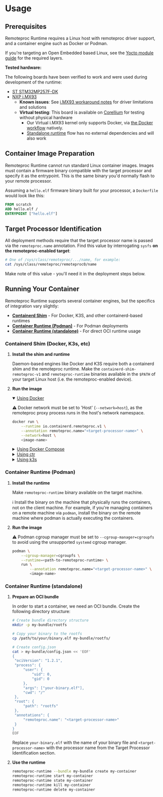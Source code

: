 # Usage

## Prerequisites

Remoteproc Runtime requires a Linux host with remoteproc driver support, and a container engine such as Docker or Podman.

If you're targeting an Open Embedded based Linux, see the [Yocto module guide](./YOCTO_BUILD_INST.md) for the required layers.

**Tested hardware:**

The following boards have been verified to work and were used during development of the runtime:

- [ST STM32MP257F-DK](https://www.st.com/en/evaluation-tools/stm32mp257f-dk.html)
- [NXP i.MX93](https://www.nxp.com/products/processors-and-microcontrollers/arm-processors/i-mx-applications-processors/i-mx-9-processors/i-mx-93-applications-processor-family-arm-cortex-a55-ml-acceleration-power-efficient-mpu:i.MX93)
  - **Known issues**: See [i.MX93 workaround notes](IMX93_WORKAROUNDS.md) for driver limitations and solutions
  - **Virtual testing**: This board is available on [Corellium](./CORELLIUM_USAGE.md) for testing without physical hardware
    - Our Virtual i.MX93 kernel only supports Docker, via [the Docker workflow](#using-docker) natively.
    - [Standalone runtime](#container-runtime-standalone) flow has no external dependencies and will also work

## Container Image Preparation

Remoteproc Runtime cannot run standard Linux container images. Images must contain a firmware binary compatible with the target processor and specify it as the entrypoint. This is the same binary you'd normally flash to your remote processor.

Assuming a `hello.elf` firmware binary built for your processor, a `Dockerfile` would look like this:

```Dockerfile
FROM scratch
ADD hello.elf /
ENTRYPOINT ["hello.elf"]
```

## Target Processor Identification

All deployment methods require that the target processor name is passed via the `remoteproc.name` annotation. Find this value by interrogating `sysfs` **on the remoteproc-enabled target**:

```sh
# One of /sys/class/remoteproc/.../name, for example:
cat /sys/class/remoteproc/remoteproc0/name
```

Make note of this value - you'll need it in the deployment steps below.

## Running Your Container

Remoteproc Runtime supports several container engines, but the specifics of integration vary slightly:

- **[Containerd Shim](#containerd-shim-docker-k3s-etc)** - For Docker, K3S, and other containerd-based runtimes
- **[Container Runtime (Podman)](#container-runtime-podman)** - For Podman deployments
- **[Container Runtime (standalone)](#container-runtime-standalone)** - For direct OCI runtime usage

### Containerd Shim (Docker, K3s, etc)

1. **Install the shim and runtime**

   Daemon-based engines like Docker and K3S require both a containerd shim and the remoteproc runtime. Make the `containerd-shim-remoteproc-v1` and `remoteproc-runtime` binaries available in the `$PATH` of your target Linux host (i.e. the remoteproc-enabled device).

1. **Run the image**

   <details open>
   <summary id="using-docker"><ins>Using Docker</ins></summary>

   ⚠️ Docker network must be set to 'Host' (`--network=host`), as the remoteproc proxy process runs in the host's network namespace.

   ```sh
   docker run \
       --runtime io.containerd.remoteproc.v1 \
       --annotation remoteproc.name="<target-processor-name>" \
       --network=host \
       <image-name>
   ```

   </details>

   <details>
   <summary><ins>Using Docker Compose</ins></summary>

   ```yaml
   services:
     hello:
       image: <image-name>
       runtime: io.containerd.remoteproc.v1
       annotations:
         remoteproc.name: <target-processor-name>
   ```

   And then

   ```sh
   docker compose up
   ```

   </details>

   <details>
   <summary><ins>Using ctr</ins></summary>

   ```sh
   ctr run \
       --runtime io.containerd.remoteproc.v1 \
       --annotation remoteproc.name="<target-processor-name>" \
       <image-name> <container-name>
   ```

   </details>

   <details>
   <summary><ins>Using k3s</ins></summary>

   Adjust [`k3s` configuration](https://rancher.com/docs/k3s/latest/en/advanced/#configuring-containerd) to add the new runtime:

   ```toml
   [plugins."io.containerd.grpc.v1.cri".containerd.runtimes.remoteproc]
     runtime_type = "io.containerd.remoteproc.v1"

     # `pod_annotations` is a list of annotations that will be passed to both the pod sandbox, and container OCI annotations.
     # Details: https://raw.githubusercontent.com/containerd/containerd/main/docs/cri/config.md
     pod_annotations = ["remoteproc.name"]
   ```

   And register the runtime with `kubernetes`:

   ```sh
   sudo kubectl apply -f - <<'YAML'
   apiVersion: node.k8s.io/v1
   kind: RuntimeClass
   metadata:
       name: remoteproc
   handler: remoteproc
   YAML
   ```

   Finally, you can run a pod with the necessary annotation:

   ```sh
   kubectl apply -f - <<EOF
   kind: Pod
   apiVersion: v1
   metadata:
     name: demo-pod
     annotations:
       remoteproc.name: <target-processor-name>
   spec:
     runtimeClassName: remoteproc
     containers:
       - name: demo-app
         image: <image-name>
         imagePullPolicy: IfNotPresent
   EOF
   ```

   </details>

### Container Runtime (Podman)

1. **Install the runtime**

   Make `remoteproc-runtime` binary available on the target machine.

   ℹ️ Install the binary on the machine that physically runs the containers, not on the client machine. For example, if you're managing containers on a remote machine via `podman`, install the binary on the remote machine where podman is actually executing the containers.

1. **Run the image**

   ⚠️ Podman cgroup manager must be set to `--cgroup-manager=cgroupfs` to avoid using the unsupported `systemd` cgroup manager.

   ```sh
   podman \
       --cgroup-manager=cgroupfs \
       --runtime=<path-to-remoteproc-runtime> \
       run \
           --annotation remoteproc.name="<target-processor-name>" \
           <image-name>
   ```

### Container Runtime (standalone)

1. **Prepare an OCI bundle**

   In order to start a container, we need an OCI bundle. Create the following directory structure:

   ```sh
   # Create bundle directory structure
   mkdir -p my-bundle/rootfs

   # Copy your binary to the rootfs
   cp /path/to/your/binary.elf my-bundle/rootfs/

   # Create config.json
   cat > my-bundle/config.json << 'EOF'
   {
   	"ociVersion": "1.2.1",
   	"process": {
   		"user": {
   			"uid": 0,
   			"gid": 0
   		},
   		"args": ["your-binary.elf"],
   		"cwd": "/"
   	},
   	"root": {
   		"path": "rootfs"
   	},
   	"annotations": {
   		"remoteproc.name": "<target-processor-name>"
   	}
   }
   EOF
   ```

   Replace `your-binary.elf` with the name of your binary file and `<target-processor-name>` with the processor name from the Target Processor Identification section.

1. **Use the runtime**

   ```sh
   remoteproc-runtime --bundle my-bundle create my-container
   remoteproc-runtime start my-container
   remoteproc-runtime state my-container
   remoteproc-runtime kill my-container
   remoteproc-runtime delete my-container
   ```
